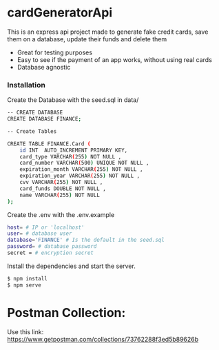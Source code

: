 # cardGeneratorApi

This is an express api project made to generate fake credit cards, save them on a database, update their funds and delete them 

  - Great for testing purposes 
  - Easy to see if the payment of an app works, without using real cards
  - Database agnostic 

### Installation

Create the Database with the seed.sql in data/

```sh
-- CREATE DATABASE
CREATE DATABASE FINANCE;

-- Create Tables

CREATE TABLE FINANCE.Card (
    id INT  AUTO_INCREMENT PRIMARY KEY,
	card_type VARCHAR(255) NOT NULL ,
	card_number VARCHAR(500) UNIQUE NOT NULL ,
	expiration_month VARCHAR(255) NOT NULL ,
	expiration_year VARCHAR(255) NOT NULL ,
	cvv VARCHAR(255) NOT NULL ,
	card_funds DOUBLE NOT NULL ,
	name VARCHAR(255) NOT NULL
);

```

Create the .env with the .env.example

```sh
host= # IP or 'localhost'
user= # database user
database='FINANCE' # Is the default in the seed.sql
password= # database password
secret = # encryption secret 
```

Install the dependencies and start the server.

```sh
$ npm install 
$ npm serve
```

# Postman Collection: 
Use this link: https://www.getpostman.com/collections/73762288f3ed5b89626b

